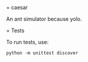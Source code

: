 = caesar

An ant simulator because yolo.

= Tests

To run tests, use:

```
python -m unittest discover
```

